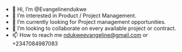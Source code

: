 - 👋 Hi, I’m @Evangelinendukwe
- 👀 I’m interested in Product / Project Management.
- 🌱 I’m currently looking for Project management opportunities.
- 💞️ I’m looking to collaborate on every available project or contract.
- 📫 How to reach me ndukweevangeline@gmail.com or +2347084987083

<!---
Evangelinendukwe/Evangelinendukwe is a ✨ special ✨ repository because its `README.md` (this file) appears on your GitHub profile.
You can click the Preview link to take a look at your changes.
--->
